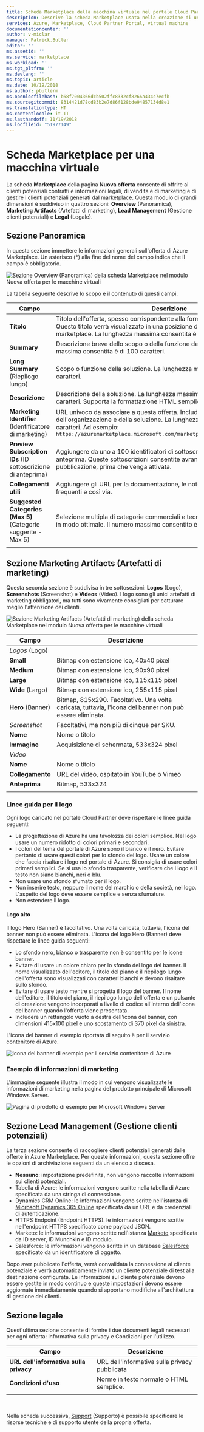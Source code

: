 ```yaml
---
title: Scheda Marketplace della macchina virtuale nel portale Cloud Partner per Azure | Microsoft Docs
description: Descrive la scheda Marketplace usata nella creazione di un'offerta di macchina virtuale in Azure Marketplace.
services: Azure, Marketplace, Cloud Partner Portal, virtual machine
documentationcenter: ''
author: v-miclar
manager: Patrick.Butler
editor: ''
ms.assetid: ''
ms.service: marketplace
ms.workload: ''
ms.tgt_pltfrm: ''
ms.devlang: ''
ms.topic: article
ms.date: 10/19/2018
ms.author: pbutlerm
ms.openlocfilehash: b68f7004366dcb502ffc8332cf8266a434c7ecfb
ms.sourcegitcommit: 8314421d78cd83b2e7d86f128bde94857134d8e1
ms.translationtype: HT
ms.contentlocale: it-IT
ms.lasthandoff: 11/19/2018
ms.locfileid: "51977149"
---
```

# <a name="virtual-machine-marketplace-tab"></a>Scheda Marketplace per una macchina virtuale

La scheda **Marketplace** della pagina **Nuova offerta**  consente di offrire ai clienti potenziali contratti e informazioni legali, di vendita e di marketing e di gestire i clienti potenziali generati dal marketplace. Questa modulo di grandi dimensioni è suddiviso in quattro sezioni: **Overview** (Panoramica), **Marketing Artifacts** (Artefatti di marketing), **Lead Management** (Gestione clienti potenziali) e **Legal** (Legale). 

## <a name="overview-section"></a>Sezione Panoramica
In questa sezione immettere le informazioni generali sull'offerta di Azure Marketplace.  Un asterisco (*) alla fine del nome del campo indica che il campo è obbligatorio.

![Sezione Overview (Panoramica) della scheda Marketplace nel modulo Nuova offerta per le macchine virtuali](./media/publishvm_008.png)

La tabella seguente descrive lo scopo e il contenuto di questi campi.

|  **Campo**                |     **Descrizione**                                                          |
|  ---------                |     ---------------                                                          |
| **Titolo**                 | Titolo dell'offerta, spesso corrispondente alla forma estesa e formale del nome. Questo titolo verrà visualizzato in una posizione di estremo rilievo nel marketplace.  La lunghezza massima consentita è di 50 caratteri. |
| **Summary**               | Descrizione breve dello scopo o della funzione della soluzione.  La lunghezza massima consentita è di 100 caratteri. |
| **Long Summary** (Riepilogo lungo)          | Scopo o funzione della soluzione.  La lunghezza massima consentita è di 256 caratteri. |
| **Descrizione**           | Descrizione della soluzione.  La lunghezza massima consentita è di 3000 caratteri. Supporta la formattazione HTML semplice. |
| **Marketing Identifier** (Identificatore di marketing)  | URL univoco da associare a questa offerta. Include in genere il nome dell'organizzazione e della soluzione. La lunghezza massima consentita è di 50 caratteri.  Ad esempio:  <br/> `https://azuremarketplace.microsoft.com/marketplace/apps/contoso.sampleApp`  |
| **Preview Subscription IDs** (ID sottoscrizione di anteprima) | Aggiungere da uno a 100 identificatori di sottoscrizione di visualizzatori anteprima. Queste sottoscrizioni consentite avranno accesso all'offerta dopo la pubblicazione, prima che venga attivata. |
| **Collegamenti utili**          | Aggiungere gli URL per la documentazione, le note sulla versione, le domande frequenti e così via. |
| **Suggested Categories (Max 5)** (Categorie suggerite - Max 5) | Selezione multipla di categorie commerciali e tecniche a cui associare l'offerta in modo ottimale.  Il numero massimo consentito è cinque.  |
|  |  |


## <a name="marketing-artifacts-section"></a>Sezione Marketing Artifacts (Artefatti di marketing)

Questa seconda sezione è suddivisa in tre sottosezioni: **Logos** (Logo), **Screenshots** (Screenshot) e **Videos** (Video). I logo sono gli unici artefatti di marketing obbligatori, ma tutti sono vivamente consigliati per catturare meglio l'attenzione dei clienti.

![Sezione Marketing Artifacts (Artefatti di marketing) della scheda Marketplace nel modulo Nuova offerta per le macchine virtuali](./media/publishvm_009.png)

|  **Campo**                |     **Descrizione**                                                          |
|  ---------                |     ---------------                                                          |
| *Logos* (Logo)  |  |
| **Small**                 | Bitmap con estensione ico, 40x40 pixel                                                      |
| **Medium**                | Bitmap con estensione ico, 90x90 pixel                                                      |
| **Large**                 | Bitmap con estensione ico, 115x115 pixel                                                   |
| **Wide** (Largo)                  | Bitmap con estensione ico, 255x115 pixel                                                    |
| **Hero** (Banner)                  | Bitmap, 815x290.  Facoltativo. Una volta caricata, tuttavia, l'icona del banner non può essere eliminata. |
| *Screenshot*  | Facoltativi, ma non più di cinque per SKU. |
| **Nome**                  | Nome o titolo <!-- TODO - max char length? none specified in UI -->                               |
| **Immagine**                 | Acquisizione di schermata, 533x324 pixel                                         |
| *Video*  |  |
| **Nome**                  | Nome o titolo <!-- TODO - max char length? -->                              |
| **Collegamento**                  | URL del video, ospitato in YouTube o Vimeo                                        |
| **Anteprima**             | Bitmap, 533x324                                                               |
|  |  |


### <a name="logo-guidelines"></a>Linee guida per il logo

<!-- TD: It seems like this section could be better located in some common area, maybe a AMP Marketing/Design section 
+1 this should all be in a common area and referenced from here to that location.-->

Ogni logo caricato nel portale Cloud Partner deve rispettare le linee guida seguenti:

*  La progettazione di Azure ha una tavolozza dei colori semplice. Nel logo usare un numero ridotto di colori primari e secondari.
*  I colori del tema del portale di Azure sono il bianco e il nero. Evitare pertanto di usare questi colori per lo sfondo dei logo. Usare un colore che faccia risaltare i logo nel portale di Azure. Si consiglia di usare colori primari semplici. Se si usa lo sfondo trasparente, verificare che i logo e il testo non siano bianchi, neri o blu.
*  Non usare uno sfondo sfumato per il logo.
*  Non inserire testo, neppure il nome del marchio o della società, nel logo. L'aspetto del logo deve essere semplice e senza sfumature.
*  Non estendere il logo.

#### <a name="hero-logo"></a>Logo alto

Il logo Hero (Banner) è facoltativo. Una volta caricata, tuttavia, l'icona del banner non può essere eliminata.  L'icona del logo Hero (Banner) deve rispettare le linee guida seguenti:

*  Lo sfondo nero, bianco o trasparente non è consentito per le icone banner.
*  Evitare di usare un colore chiaro per lo sfondo del logo del banner.  Il nome visualizzato dell'editore, il titolo del piano e il riepilogo lungo dell'offerta sono visualizzati con caratteri bianchi e devono risaltare sullo sfondo.
*  Evitare di usare testo mentre si progetta il logo del banner.  Il nome dell'editore, il titolo del piano, il riepilogo lungo dell'offerta e un pulsante di creazione vengono incorporati a livello di codice all'interno dell'icona del banner quando l'offerta viene presentata. 
* Includere un rettangolo vuoto a destra dell'icona del banner, con dimensioni 415x100 pixel e uno scostamento di 370 pixel da sinistra.  

L'icona del banner di esempio riportata di seguito è per il servizio contenitore di Azure.  <!-- TD: It would be nice to have the raw bitmap, e.g.before and after embedding. -->

![Icona del banner di esempio per il servizio contenitore di Azure](./media/publishvm_010.png)


### <a name="marketing-information-example"></a>Esempio di informazioni di marketing 

L'immagine seguente illustra il modo in cui vengono visualizzate le informazioni di marketing nella pagina del prodotto principale di Microsoft Windows Server.

![Pagina di prodotto di esempio per Microsoft Windows Server](./media/publishvm_011.png)


## <a name="lead-management-section"></a>Sezione Lead Management (Gestione clienti potenziali)
<!-- this all should be referenced in a common location for lead management, not in this file. nothing unique for a vm specifically. -->

La terza sezione consente di raccogliere clienti potenziali generati dalle offerte in Azure Marketplace. Per queste informazioni, questa sezione offre le opzioni di archiviazione seguenti da un elenco a discesa.

* **Nessuno**: impostazione predefinita, non vengono raccolte informazioni sui clienti potenziali.
* Tabella di Azure: le informazioni vengono scritte nella tabella di Azure specificata da una stringa di connessione.
* Dynamics CRM Online: le informazioni vengono scritte nell'istanza di [Microsoft Dynamics 365 Online](https://dynamics.microsoft.com/) specificata da un URL e da credenziali di autenticazione.
* HTTPS Endpoint (Endpoint HTTPS): le informazioni vengono scritte nell'endpoint HTTPS specificato come payload JSON.
* Marketo: le informazioni vengono scritte nell'istanza [Marketo](https://www.marketo.com/) specificata da ID server, ID Munchkin e ID modulo.
* Salesforce: le informazioni vengono scritte in un database [Salesforce](https://www.salesforce.com/) specificato da un identificatore di oggetto.

Dopo aver pubblicato l'offerta, verrà convalidata la connessione al cliente potenziale e verrà automaticamente inviato un cliente potenziale di test alla destinazione configurata. Le informazioni sul cliente potenziale devono essere gestite in modo continuo e queste impostazioni devono essere aggiornate immediatamente quando si apportano modifiche all'architettura di gestione dei clienti.

<!-- TD: For more info, see [Need a topic on lead information and processing that mimics the Appendix of the VM Pub Guide]. -->

## <a name="legal-section"></a>Sezione legale

Quest'ultima sezione consente di fornire i due documenti legali necessari per ogni offerta: informativa sulla privacy e Condizioni per l'utilizzo.

|  **Campo**                |     **Descrizione**                                                          |
|  ---------                |     ---------------                                                          |
| **URL dell'informativa sulla privacy**    | URL dell'informativa sulla privacy pubblicata                                            |
| **Condizioni d'uso**          | Norme in testo normale o HTML semplice.  <!-- TODO - max char length? -->       |
|  |  |

<br/>

Nella scheda successiva, [Support](./cpp-support-tab.md) (Supporto) è possibile specificare le risorse tecniche e di supporto utente della propria offerta.

